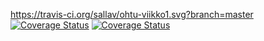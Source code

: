 https://travis-ci.org/sallav/ohtu-viikko1.svg?branch=master
[![Coverage Status](https://coveralls.io/repos/github/sallav/ohtu-viikko1/badge.svg?branch=master)](https://coveralls.io/github/sallav/ohtu-viikko1?branch=master)
<a href='https://coveralls.io/github/sallav/ohtu-viikko1?branch=master'><img src='https://coveralls.io/repos/github/sallav/ohtu-viikko1/badge.svg?branch=master' alt='Coverage Status' /></a>
